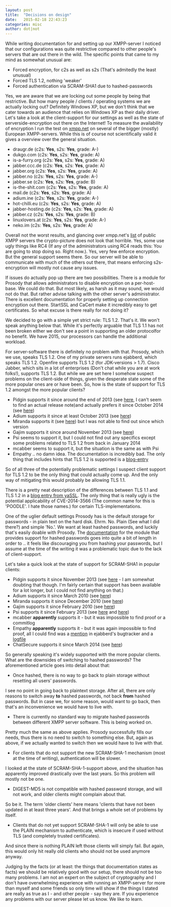 ```yaml
---
layout: post
title:  "Decisions on design"
date:   2015-02-18 22:43:23
categories: misc
author: dot|not
---
```

While writing documentation for and setting up our XMPP-server I noticed that
our configurations was quite restrictive compared to other people's servers
that are out there in the wild. The specific points that came to my mind as
somewhat unusual are:

* Forced encryption, for c2s as well as s2s (That's admitedly the least unusual) 
* Forced TLS 1.2, nothing 'weaker' 
* Forced authentication via SCRAM-SHA1 due to hashed-passwords 

Yes, we are aware that we are locking out some people by being that
restrictive. But how many people / clients / operating systems we are actually
locking out? Definitely Windows XP, but we don't think that we cater towards an
audience that relies on Windows XP as their daily driver. Let's take a look at
the client-support for our settings as well as the state of
serverside-encryption out there on the Internet!  To measure the availability
of encryption I run the test on [xmpp.net](https://xmpp.net) on several of the
bigger (mostly) European XMPP-servers. While this is of course not
scientifically valid it gives a overview over the general situation.

* draugr.de (c2s: **Yes**, s2s: **Yes**, grade: A-) 
* dukgo.com (c2s: **Yes**, s2s: **Yes**, grade: A) 
* is-a-furry.org (c2s: **Yes**, s2s: **Yes**, grade: A) 
* jabber.ccc.de (c2s: **Yes**, s2s: **Yes**, grade: A) 
* jabber.org (c2s: **Yes**, s2s: **Yes**, grade: A) 
* jabber.no (c2s: **Yes**, s2s: **Yes**, grade: A-) 
* jabber.se (c2s: **Yes**, s2s: **Yes**, grade: B)
* is-the-shit.com (c2s: **Yes**, s2s: **Yes**, grade: A)
* mail.de (c2s: **Yes**, s2s: **Yes**, grade: A)
* adium.ine (c2s: **Yes**, s2s: **Yes**, grade: A-)
* hot-chilli.eu (c2s: **Yes**, s2s: **Yes**, grade: A)
* jabber-hosting.de (c2s: **Yes**, s2s: **Yes**, grade: A)
* jabber.cz (c2s: **Yes**, s2s: **Yes**, grade: B)
* linuxlovers.at (c2s: **Yes**, s2s: **Yes**, grade: A-)
* neko.im (c2s: **Yes**, s2s: **Yes**, grade: A)

Overall not the worst results, and glancing over xmpp.net's
[list](https://xmpp.net/directory.php) of public XMPP servers the
crypto-picture does not look that horrible. Yes, some use ugly things like RC4
(If any of the administrators using RC4 reads this: You are going to stop doing
so. Right now.). Yes, very few enforce encryption. But the general support
seems there. So our server will be able to communicate with much of the others
out there, that means enforcing s2s-encryption will mostly not cause any
issues.

If issues do actually pop up there are two possibilities. There is a module for
Prosody that allows administrators to disable encryption on a per-host-base. We
could do that. But most likely, as harsh as it may sound, we would not do that.
But rather advise talking with the other server's administrator. There is
excellent documentation for properly setting up connection encryption out
there. StartSSL and CaCert make it incredibly easy to get certificates. So what
excuse is there really for not doing it?

We decided to go with a simple yet strict rule: TLS 1.2. That's it. We won't
speak anything below that. While it's perfectly arguable that TLS 1.1 has not
been broken either we don't see a point in supporting an older protocolfor no
benefit. We have 2015, our processors can handle the additional workload.

For server-software there is definitely no problem with that. Prosody, which we
use, speaks TLS 1.2. One of my private servers runs ejabberd, which speaks TLS
1.2. Openfire supports TLS 1.2 (for JDK-versions > 1.7). Cisco Jabber, which
sits in a lot of enterprises (Don't chat while you are at work folks!),
supports TLS 1.2. But while we are set here I somehow suspect problems on the
client-side of things, given the desperate state some of the more popular ones
are or have been. So, how is the state of support for TLS 1.2 amongst the more
popular clients?

* Pidgin supports it since around the end of 2013 (see [here](https://developer.pidgin.im/ticket/15744), I can't seem to find an actual release note)and actually prefers it since October 2014 (see [here](https://developer.pidgin.im/wiki/ChangeLog))
* Adium supports it since at least October 2013 (see [here](https://trac.adium.im/wiki/AdiumVersionHistory))
* Miranda supports it (see [here](http://miranda-im.de/mediawiki/index.php?title=SSL)) but I was not able to find out since which version
* Gajim supports it since around November 2013 (see [here](https://python-nbxmpp.gajim.org/ticket/8))
* Psi seems to support it, but I could not find out any specifics except some problems related to TLS 1.2 from back in January 2014
* mcabber seems to support it, but the situation is the same as with Psi
* Empathy .. no damn idea. The documentation is incredibly bad. The only thing that includes hints that TLS 1.2 is supported is a [blog-entry](https://blog.thijsalkema.de/me/blog//blog/2013/09/02/the-state-of-tls-on-xmpp-3/)

So of all three of the potentially problematic settings I suspect client
support for TLS 1.2 to be the only thing that could actually come up. And the
only way of mitigating this would probably be allowing TLS 1.1.

There is a pretty neat description of the differences between TLS 1.1 and TLS
1.2 in a [blog entry from
yaSSL](http://www.yassl.com/yaSSL/Blog/Entries/2010/10/7_Differences_between_SSL_and_TLS_Protocol_Versions.html).
The only thing that is really ugly is the potential applicability of
CVE-2014-3566 (The common name for this is 'POODLE'. I hate those names.) for
certain TLS-implementations.

One of the uglier default settings Prosody has is the default storage for
passwords - in plain text on the hard disk. Ehrm. No. Plain (See what I did
there?) and simple 'No.'. We want at least hashed passwords, and luckily that's
easily doable with Prosody. The
[documentation](http://prosody.im/doc/plain_or_hashed) for the module that
provides support for hashed passwords goes into quite a bit of length in order
to .. it feels like discouraging you from hashing your passwords, but I assume
at the time of the writing it was a problematic topic due to the lack of
client-support.

Let's take a quick look at the state of support for SCRAM-SHA1 in popular clients:

* Pidgin supports it since November 2013 (see [here](https://developer.pidgin.im/wiki/FullChangeLog) - I am somewhat doubting that though. I'm fairly certain that support has been available for a lot longer, but I could not find anything on that.)
* Adium supports it since March 2010 (see [here](https://pidgin.im/pipermail/commits/2010-March/016759.html))
* Miranda supports it since December 2010 (see [here](https://code.google.com/p/miranda/source/list?num=25&start=13218))
* Gajim supports it since February 2010 (see [here](https://trac.gajim.org/changeset/2593c6a02d88))
* Psi supports it since February 2013 (see [here](https://github.com/tfar/psi-soc2010/commits/sasl-scram) and [here](https://github.com/tfar/iris-gsoc2010/commits/sasl-scram))
* mcabber **apparently** supports it - but it was impossible to find proof or a commitlog
* Empathy **apparently** supports it - but it was again impossible to find proof, all I could find was a [mention](https://support.process-one.net/browse/EJAB-1196) in ejabberd's bugtracker and a [logfile](http://bokomoko.de/~rd/telepathy/All-05-10-12_23-42-27.log)
* ChatSecure supports it since March 2014 (see [here](https://github.com/robbiehanson/XMPPFramework/commit/6a6c326314c46e2f72b847204142e7fe8af74079))

So generally speaking it's widely supported with the more popular clients.
What are the downsides of switching to hashed passwords? The aforementioned
article goes into detail about that:

* Once hashed, there is no way to go back to plain storage without
resetting all users' passwords.

I see no point in going back to plaintext storage. After all, there are only
reasons to switch away **to** hashed passwords, not back **from** hashed
passwords. But in case we, for some reason, would want to go back, then that's
an inconvenience we would have to live with.

* There is currently no standard way to migrate hashed passwords
between different XMPP server software. This is being worked on.

Pretty much the same as above applies. Prosody successfully fills our needs,
thus there is no need to switch to something else. But, again as above, if we
actually wanted to switch then we would have to live with that.

* For clients that do not support the new SCRAM-SHA-1 mechanism
(most at the time of writing), authentication will be slower.

I looked at the state of SCRAM-SHA-1-support above, and the situation has
apparently improved drastically over the last years. So this problem will
mostly not be one.

* DIGEST-MD5 is not compatible with hashed password storage, and
will not work, and older clients might complain about that.

So be it. The term 'older clients' here means 'clients that have not been
updated in at least three years'. And that brings a whole set of problems by
itself.

* Clients that do not yet support SCRAM-SHA-1 will only be able to use the
PLAIN mechanism to authenticate, which is insecure if used without TLS (and
completely trusted certificates).

And since there is nothing PLAIN left those clients will simply fail. But
again, this would only hit really old clients who should not be used anymore
anyway.

Judging by the facts (or at least: the things that documentation states as
facts) we should be relatively good with our setup, there should not be too
many problems. I am not an expert on the subject of cryptography and I don't
have overwhelming experience with running an XMPP-server for more than myself
and some friends so only time will show if the things I stated are really as
true as I - and other people - say they are. If you experience any problems
with our server please let us know. We like to learn.
